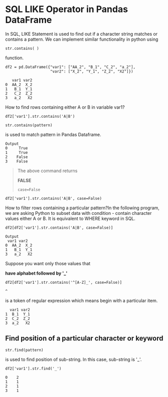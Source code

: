 # SQL LIKE Operator in Pandas DataFrame

In SQL, LIKE Statement is used to find out if a character string matches or contains a pattern. We can implement similar functionality in python using

```
str.contains( )
```

function.

```
df2 = pd.DataFrame({"var1": ["AA_2", "B_1", "C_2", "a_2"],
                    "var2": ["X_2", "Y_1", "Z_2", "X2"]})

```

```
   var1 var2
0  AA_2  X_2
1   B_1  Y_1
2   C_2  Z_2
3   a_2   X2

```

How to find rows containing either A or B in variable var1?

```
df2['var1'].str.contains('A|B')
```

```
str.contains(pattern)
```

is used to match pattern in Pandas Dataframe.

```
Output
0     True
1     True
2    False
3    False

```

> The above command returns
> 
> 
> **FALSE**
> 
> ```
> case=False
> ```
> 

```
df2['var1'].str.contains('A|B', case=False)
```

How to filter rows containing a particular pattern?In the following program, we are asking Python to subset data with condition - contain character values either A or B. It is equivalent to WHERE keyword in SQL.

```
df2[df2['var1'].str.contains('A|B', case=False)]
```

```
Output
 var1 var2
0  AA_2  X_2
1   B_1  Y_1
3   a_2   X2

```

Suppose you want only those values that

**have alphabet followed by '_'**

```
df2[df2['var1'].str.contains('^[A-Z]_', case=False)]

```

```
^
```

is a token of regular expression which means begin with a particular item.

```
  var1 var2
1  B_1  Y_1
2  C_2  Z_2
3  a_2   X2

```

## Find position of a particular character or keyword

```
str.find(pattern)
```

is used to find position of sub-string. In this case, sub-string is '_'.

```
df2['var1'].str.find('_')

```

```
0    2
1    1
2    1
3    1

```